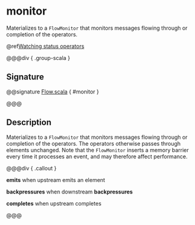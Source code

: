 # monitor

Materializes to a `FlowMonitor` that monitors messages flowing through or completion of the operators.

@ref[Watching status operators](../index.md#watching-status-operators)

@@@div { .group-scala }

## Signature

@@signature [Flow.scala]($akka$/akka-stream/src/main/scala/akka/stream/scaladsl/Flow.scala) { #monitor }

@@@

## Description

Materializes to a `FlowMonitor` that monitors messages flowing through or completion of the operators. The operators otherwise
passes through elements unchanged. Note that the `FlowMonitor` inserts a memory barrier every time it processes an
event, and may therefore affect performance.


@@@div { .callout }

**emits** when upstream emits an element

**backpressures** when downstream **backpressures**

**completes** when upstream completes

@@@

